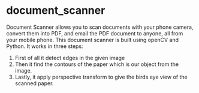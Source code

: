 # document_scanner
Document Scanner allows you to scan documents with your phone camera, convert them into PDF, and email the PDF document to anyone, all from your mobile phone.
This document scanner is built using openCV and Python.
It works in three steps:
1) First of all it detect edges in the given image
2) Then it find the contours of the paper which is our object from the image.
3) Lastly, it apply perspective transform to give the birds eye view of the scanned paper.
